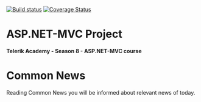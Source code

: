 [![Build status](https://ci.appveyor.com/api/projects/status/aop2ll93beo25gmv?svg=true)](https://ci.appveyor.com/project/EmilPD/common-news)
[![Coverage Status](https://coveralls.io/repos/github/EmilPD/Common-News/badge.svg?branch=master)](https://coveralls.io/github/EmilPD/Common-News?branch=master)

# ASP.NET-MVC Project
**Telerik Academy - Season 8 - ASP.NET-MVC course**

# Common News
Reading Common News you will be informed about relevant news of today.
